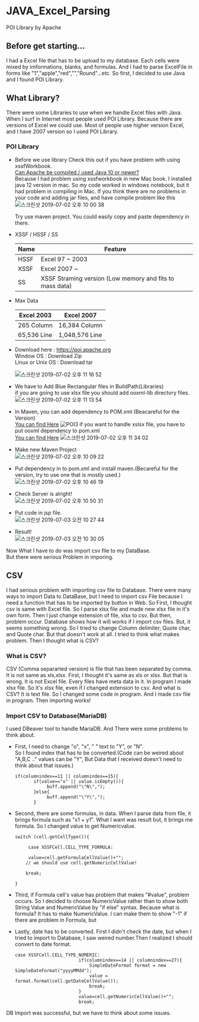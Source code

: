 # JAVA_Excel_Parsing
POI Library by Apache

## Before get starting...
I had a Excel file that has to be upload to my database. 
Each cells were mixed by  imformations, blanks,
 and formulas. And I had to parse ExcelFile in forms
  like "1","apple","red","","Round"...etc. So first, 
  I decided to use Java and I found POI Library.

## What Library?
There were some Libraries to use when 
we handle Excel files with Java. When I 
surf in Internet most people used POI Library. 
Because there are versions of Excel we could use. 
Most of people use higher version Excel, and I have 2007 version so I used POI Library. 

### POI Library
- Before we use library
    Check this out if you have problem with using xssfWorkbook.\
    [Can Apache be compiled / used Java 10 or newer?](https://poi.apache.org/help/faq.html#faq-java10)\
    Because I had problem using xssfworkbook in new Mac book. I installed java 12 version in mac. 
    So my code worked in windows notebook, but it had problem in compiling in Mac.
    If you think there are no problems in your code and adding jar files, and have compile problem like this
    ![스크린샷 2019-07-02 오후 10 00 38](https://user-images.githubusercontent.com/32008149/60514655-e5186a00-9d14-11e9-9f5a-eab1df34fae1.png)
    
    Try use maven project. You could easily copy and paste dependency in there.

- XSSF / HSSF / SS
  
  Name | Feature 
  ----- | ------      
  HSSF | Excel 97 ~ 2003
  XSSF | Excel 2007 ~
  SS   | XSSF Straming version (Low memory and fits to mass data)  
   
- Max Data

    Excel 2003 | Excel 2007 
    ----- | -----
    265 Column | 16,384 Column
    65,536 Line | 1,048,576 Line

- Download here : https://poi.apache.org \
Window OS : Download Zip\
Linux or Unix OS : Download tar

    ![스크린샷 2019-07-02 오후 11 16 52](https://user-images.githubusercontent.com/32008149/60519967-886e7c80-9d1f-11e9-8bf6-d4a4221b5afe.png)
- We have to Add Blue Rectangular files in BuildPath(Libraries)\
if you are going to use xlsx file you should add ooxml-lib directory files.
    ![스크린샷 2019-07-02 오후 11 13 54](https://user-images.githubusercontent.com/32008149/60519806-3cbbd300-9d1f-11e9-960a-b9e905540000.png)

- In Maven, you can add dependency to POM.xml (Beacareful for the Version)\
[You can find Here](https://mvnrepository.com/artifact/org.apache.poi/poi/3.17)
    ![POI3](https://user-images.githubusercontent.com/32008149/60109311-1937dc00-97a5-11e9-8ef5-db98598edaad.PNG)
    if you want to handle xslsx file, you have to put ooxml dependency to pom.xml\
    [You can find Here](https://mvnrepository.com/artifact/org.apache.poi/poi-ooxml/3.17)
    ![스크린샷 2019-07-02 오후 11 34 02](https://user-images.githubusercontent.com/32008149/60521268-ed2ad680-9d21-11e9-96e0-d499a487d272.png)
    
- Make new Maven Project\
    ![스크린샷 2019-07-02 오후 10 09 22](https://user-images.githubusercontent.com/32008149/60515203-180f2d80-9d16-11e9-881e-960d3d0c3fe4.png)

- Put dependency in to pom.xml and install maven.(Becareful for the version, try to use one that is mostly used.) 
    ![스크린샷 2019-07-02 오후 10 46 19](https://user-images.githubusercontent.com/32008149/60517857-5b1fcf80-9d1b-11e9-93f2-946ca674d862.png)

- Check Server is alright!\
    ![스크린샷 2019-07-02 오후 10 50 31](https://user-images.githubusercontent.com/32008149/60518118-d6818100-9d1b-11e9-88bc-716f5217d214.png)

- Put code in jsp file.\
    ![스크린샷 2019-07-03 오전 10 27 44](https://user-images.githubusercontent.com/32008149/60556660-57249980-9d7d-11e9-9f95-0fc77ab8e28d.png)

- Result!\
    ![스크린샷 2019-07-03 오전 10 30 05](https://user-images.githubusercontent.com/32008149/60556762-aa96e780-9d7d-11e9-9578-7c722fc5a40a.png)

    
Now What I have to do was import csv file to my DataBase.\
But there were serious Problem in imporing.

## CSV
I had serious problem with importing csv file to Database.
There were many ways to import Data to DataBase, but I need
 to import csv File because I need a function that has to be 
 imported by button in Web. So First, I thought csv is same with Excel file.
So I parse xlsx file and made new xlsx file in it's own form. Then I just change extension of file, 
xlsx to csv. But then, problem occur.
Database shows how it will works if I import csv files. But, it seems something wrong.
So I tried to change Column delimiter, Quote char, and Quote char. 
But that doesn't work at all. I tried to think what makes problem. 
Then I thought what is CSV?

### What is CSV?
CSV (Comma separarted version) is file that has been separated 
by comma. It is not same as xls,xlsx. First, I thought it's same 
as xls or xlsx. But that is wrong. It is not Excel file. Every files have meta 
data in it. In program I made xlsx file. So it's xlsx file, even 
if I changed extension to csv. And what is CSV? It is text file. 
So I changed some code in program. And I made csv file in program. 
Then importing works! 

### Import CSV to Database(MariaDB)
I used DBeaver tool to handle MariaDB. And There were some 
problems to think about. 
- First, I need to change "o", "x", " " text to "Y", or "N".  
So I found index that has to be converted.(Code can be weired about "A,B,C .." values can be "Y", But Data that I 
received doesn't need to think about that issues.)
  ~~~
  if(columnindex==11 || columnindex==15){                   		 
         if(value=="x" || value.isEmpty()){
              buff.append("\"N\","); 
         }else{
              buff.append("\"Y\",");                 			
         } 
  ~~~
- Second, there are some formulas, in data. When I parse data from file, it brings formula such as "x1 + y1".
What I want was result but, it brings me formula. So I changed value to get Numericvalue. 
    ```
    switch (cell.getCellType()){  
    
         case XSSFCell.CELL_TYPE_FORMULA:                        
    
    	 value=cell.getFormulaCellValue()+"";
    	// we should use cell.getNumericCellValue!
    
    	break;
    		                        
    }
   ``` 
- Third, if Formula cell's value has problem that makes "#value", 
         problem occurs. So I decided to choose NumericValue rather than to 
         show both String Value and NumericValue by "if else" syntax. Because what is formula? It has to make
         NumericValue. I can make them to show "-1" if there are problem in Formula, but 
         
- Lastly, date has to be converted. First I didn't check the date, but when I tried to import to Database, 
I saw weired number.Then I realized I should convert to date format. 
    ```
    case XSSFCell.CELL_TYPE_NUMERIC:
                        	if(columnindex==14 || columnindex==27){
                        		SimpleDateFormat format = new SimpleDateFormat("yyyyMMdd");
                        		value = format.format(cell.getDateCellValue());
                        		break;
                        	}
                            value=cell.getNumericCellValue()+"";
                            break;

    ```
DB Import was successful, but we have to think about some issues.

